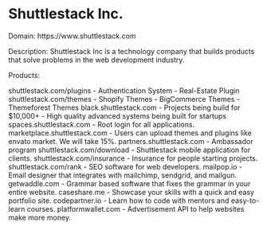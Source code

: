 <h1>Shuttlestack Inc.</h1>

<p>Domain: https://www.shuttlestack.com</p>

<p>Description: Shuttlestack Inc is a technology company that builds products that solve problems in the web development industry.</p> 

<p>Products:</p>
<p>shuttlestack.com/plugins
	- Authentication System
	- Real-Estate Plugin
shuttlestack.com/themes
	- Shopify Themes
	- BigCommerce Themes
	- Themeforest Themes
black.shuttlestack.com
	- Projects being build for $10,000+
	- High quality advanced systems being built for startups
spaces.shuttlestack.com
	- Root login for all applications.
marketplace.shuttlestack.com
	- Users can upload themes and plugins like envato market. We will take 15%.
partners.shuttlestack.com
	- Ambassador program
shuttlestack.com/download
	- Shuttlestack mobile application for clients.
shuttlestack.com/insurance
	- Insurance for people starting projects.	
shuttlestack.com/rank
	- SEO software for web developers.
mailpop.io
	- Email designer that integrates with mailchimp, sendgrid, and mailgun.
getwaddle.com
	- Grammar based software that fixes the grammar in your entire website.
caseshare.me
	- Showcase your skills with a quick and easy portfolio site.
codepartner.io
	- Learn how to code with mentors and easy-to-learn courses.
platformwallet.com
	- Advertisement API to help websites make more money.
</p>